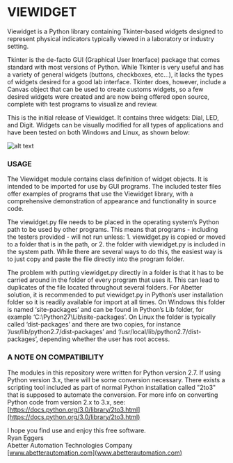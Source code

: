 # VIEWIDGET

Viewidget is a Python library containing Tkinter-based widgets designed to
represent physical indicators typically viewed in a laboratory or industry
setting.

Tkinter is the de-facto GUI (Graphical User Interface) package that comes
standard with most versions of Python. While Tkinter is very useful and has a
variety of general widgets (buttons, checkboxes, etc…), it lacks the types of
widgets desired for a good lab interface. Tkinter does, however, include a
Canvas object that can be used to create customs widgets, so a few desired
widgets were created and are now being offered open source, complete with test
programs to visualize and review.

This is the initial release of Viewidget. It contains three widgets: Dial, LED,
and Digit. Widgets can be visually modified for all types of applications and
have been tested on both Windows and Linux, as shown below:

![alt text](https://abetterautomation.com/s/cc_images/cache_17268350.png?t=1501899908)

### USAGE

The Viewidget module contains class definition of widget objects. It is intended
to be imported for use by GUI programs. The included tester files offer examples
of programs that use the Viewidget library, with a comprehensive demonstration
of appearance and functionality in source code.

The viewidget.py file needs to be placed in the operating system’s Python path
to be used by other programs. This means that programs - including the testers
provided - will not run unless: 1. viewidget.py is copied or moved to a folder
that is in the path, or 2. the folder with viewidget.py is included in the
system path. While there are several ways to do this, the easiest way is to just
copy and paste the file directly into the program folder.

The problem with putting viewidget.py directly in a folder is that it has to be
carried around in the folder of every program that uses it. This can lead to
duplicates of the file located throughout several folders. For Abetter solution,
it is recommended to put viewidget.py in Python’s user installation folder so it
is readily available for import at all times. On Windows this folder is named
‘site-packages’ and can be found in Python’s Lib folder, for example
‘C:\Python27\Lib\site-packages’. On Linux the folder is typically called
‘dist-packages’ and there are two copies, for instance
‘/usr/lib/python2.7/dist-packages’ and ‘/usr/local/lib/python2.7/dist-packages’,
depending whether the user has root access.

### A NOTE ON COMPATIBILITY

The modules in this repository were written for Python version 2.7. If using
Python version 3.x, there will be some conversion necessary. There exists a
scripting tool included as part of normal Python installation called "2to3" that
is supposed to automate the conversion. For more info on converting Python code
from version 2.x to 3.x, see: [https://docs.python.org/3.0/library/2to3.html](https://docs.python.org/3.0/library/2to3.html)

I hope you find use and enjoy this free software.  
Ryan Eggers  
Abetter Automation Technologies Company  
[www.abetterautomation.com](www.abetterautomation.com)
